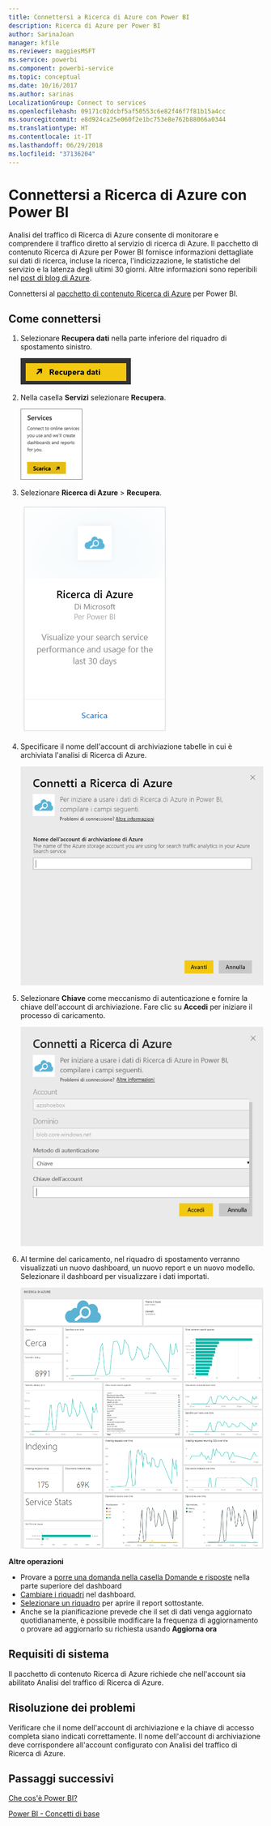 ```yaml
---
title: Connettersi a Ricerca di Azure con Power BI
description: Ricerca di Azure per Power BI
author: SarinaJoan
manager: kfile
ms.reviewer: maggiesMSFT
ms.service: powerbi
ms.component: powerbi-service
ms.topic: conceptual
ms.date: 10/16/2017
ms.author: sarinas
LocalizationGroup: Connect to services
ms.openlocfilehash: 09171c02dcbf5af50553c6e82f46f7f81b15a4cc
ms.sourcegitcommit: e8d924ca25e060f2e1bc753e8e762b88066a0344
ms.translationtype: HT
ms.contentlocale: it-IT
ms.lasthandoff: 06/29/2018
ms.locfileid: "37136204"
---
```

# <a name="connect-to-azure-search-with-power-bi"></a>Connettersi a Ricerca di Azure con Power BI
Analisi del traffico di Ricerca di Azure consente di monitorare e comprendere il traffico diretto al servizio di ricerca di Azure. Il pacchetto di contenuto Ricerca di Azure per Power BI fornisce informazioni dettagliate sui dati di ricerca, incluse la ricerca, l'indicizzazione, le statistiche del servizio e la latenza degli ultimi 30 giorni. Altre informazioni sono reperibili nel [post di blog di Azure](https://azure.microsoft.com/blog/analyzing-your-azure-search-traffic/).

Connettersi al [pacchetto di contenuto Ricerca di Azure](https://app.powerbi.com/getdata/services/azure-search) per Power BI.

## <a name="how-to-connect"></a>Come connettersi
1. Selezionare **Recupera dati** nella parte inferiore del riquadro di spostamento sinistro.
   
   ![](media/service-connect-to-azure-search/pbi_getdata.png) 
2. Nella casella **Servizi** selezionare **Recupera**.
   
   ![](media/service-connect-to-azure-search/pbi_getservices.png) 
3. Selezionare **Ricerca di Azure** \> **Recupera**.
   
   ![](media/service-connect-to-azure-search/azuresearch.png)
4. Specificare il nome dell'account di archiviazione tabelle in cui è archiviata l'analisi di Ricerca di Azure.
   
   ![](media/service-connect-to-azure-search/params.png)
5. Selezionare **Chiave** come meccanismo di autenticazione e fornire la chiave dell'account di archiviazione. Fare clic su **Accedi** per iniziare il processo di caricamento.
   
   ![](media/service-connect-to-azure-search/creds.png)
6. Al termine del caricamento, nel riquadro di spostamento verranno visualizzati un nuovo dashboard, un nuovo report e un nuovo modello. Selezionare il dashboard per visualizzare i dati importati.
   
    ![](media/service-connect-to-azure-search/dashboard2.png)

**Altre operazioni**

* Provare a [porre una domanda nella casella Domande e risposte](power-bi-q-and-a.md) nella parte superiore del dashboard
* [Cambiare i riquadri](service-dashboard-edit-tile.md) nel dashboard.
* [Selezionare un riquadro](service-dashboard-tiles.md) per aprire il report sottostante.
* Anche se la pianificazione prevede che il set di dati venga aggiornato quotidianamente, è possibile modificare la frequenza di aggiornamento o provare ad aggiornarlo su richiesta usando **Aggiorna ora**

## <a name="system-requirements"></a>Requisiti di sistema
Il pacchetto di contenuto Ricerca di Azure richiede che nell'account sia abilitato Analisi del traffico di Ricerca di Azure.

## <a name="troubleshooting"></a>Risoluzione dei problemi
Verificare che il nome dell'account di archiviazione e la chiave di accesso completa siano indicati correttamente. Il nome dell'account di archiviazione deve corrispondere all'account configurato con Analisi del traffico di Ricerca di Azure.

## <a name="next-steps"></a>Passaggi successivi
[Che cos'è Power BI?](power-bi-overview.md)

[Power BI - Concetti di base](service-basic-concepts.md)

